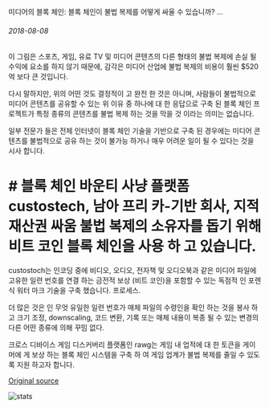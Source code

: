 미디어의 블록 체인: 블록 체인이 불법 복제를 어떻게 싸울 수 있습니까? ...

###### 2018-08-08

이 그림은 스포츠, 게임, 유료 TV 및 미디어 콘텐츠의 다른 형태의 불법 복제에 손실 될 수익에 요소를 하지 않기 때문에, 감각은 미디어 산업에 불법 복제의 비용이 훨씬 $520억 보다 큰 것입니다.

다시 말하지만, 위의 어떤 것도 결정적이 고 완전 한 것은 아니며, 사람들이 불법적으로 미디어 콘텐츠를 공유할 수 있는 위 이유 중 하나에 대 한 응답으로 구축 된 블록 체인 프로젝트가 특정 종류의 콘텐츠를 불법 복제 하는 것을 막을 것 이라는 의미는 없습니다.

일부 전문가 들은 전체 인터넷이 블록 체인 기술을 기반으로 구축 된 경우에는 미디어 콘텐츠를 불법적으로 공유 하는 것이 불가능 하거나 매우 어려운 일이 될 수 있다는 것을 시사 합니다.

# # 블록 체인 바운티 사냥 플랫폼 custostech, 남아 프리 카-기반 회사, 지적 재산권 싸움 불법 복제의 소유자를 돕기 위해 비트 코인 블록 체인을 사용 하 고 있습니다.

custostoch는 인코딩 중에 비디오, 오디오, 전자책 및 오디오북과 같은 미디어 파일에 고유한 일련 번호를 연결 하는 금전적 보상 (비트 코인)을 포함할 수 있는 독점적 인 포렌식 워터 마크 기술을 구축 했습니다. 프로세스.

더 많은 것은 인 무엇 유일한 일련 번호가 매체 파일의 수령인을 확인 하는 것을 봉사 하 고 크기 조정, downscaling, 코드 변환, 기록 또는 매체 내용이 복종 될 수 있는 변경의 다른 어떤 종류에 의해 꾸밈 없다.

크로스 디바이스 게임 디스커버리 플랫폼인 rawg는 게임 내 업적에 대 한 토큰을 게이머에 게 보상 하는 블록 체인 시스템을 구축 하 여 게임 업계가 불법 복제를 줄일 수 있도록 지원 하고자 합니다.

[Original source](https://cointelegraph.com/news/blockchain-in-media-how-can-blockchain-fight-piracy)

![stats](https://c.statcounter.com/11760860/0/a89fa40b/1/ "stats")